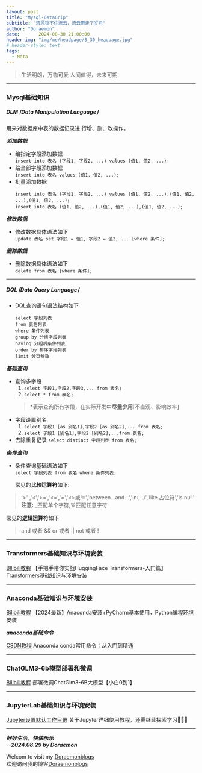 ```yaml
---
layout: post
title: "Mysql-DataGrip"
subtitle: "清风锁不住流云，流云带走了岁月"
author: "Doraemon"
date:       2024-08-30 21:00:00
header-img: "img/me/headpage/8_30_headpage.jpg"
# header-style: text
tags:
  - Meta
---
```



> 生活明朗，万物可爱
> 人间值得，未来可期

---

### Mysql基础知识
##### DLM ⌈Data Manipulation Language⌋ 

用来对数据库中表的数据记录进
行增、删、改操作。

***添加数据***
- 给指定字段添加数据 <br>
  `insert into 表名 (字段1, 字段2, ...) values (值1, 值2, ...);`
- 给全部字段添加数据 <br>
  `insert into 表名 values (值1, 值2, ...);`
- 批量添加数据 <br>
  ```
  insert into 表名 (字段1, 字段2, ...) values (值1, 值2, ...),(值1, 值2, ...),(值1, 值2, ...);
  insert into 表名 (值1, 值2, ...),(值1, 值2, ...),(值1, 值2, ...);
  ```

***修改数据***
- 修改数据具体语法如下<br>
  `update 表名 set 字段1 = 值1, 字段2 = 值2, ... [where 条件];`

***删除数据***
- 删除数据具体语法如下<br>
  `delete from 表名 [where 条件];`

---
##### DQL ⌈Data Query Language⌋
- DQL查询语句语法结构如下<br>
  ```
  select 字段列表
  from 表名列表
  where 条件列表
  group by 分组字段列表
  having 分组后条件列表
  order by 排序字段列表
  limit 分页参数
  ``` 
***基础查询***
- 查询多字段<br>
  1. `select 字段1,字段2,字段3,... from 表名;`
  2. `select * from 表名;`
   > *表示查询所有字段，在实际开发中**尽量少用**⌈不直观、影响效率⌋
- 字段设置别名<br>
  1. `select 字段1 [as 别名1],字段2 [as 别名2],... from 表名;`
  2. `select 子段1 [别名1],字段2 [别名2],...from 表名;`
- 去除重复记录
  `select distinct 字段列表 from 表名;`

***条件查询***
- 条件查询基础语法如下<br>
  `select 字段列表 from 表名 where 条件列表;`

  常见的**比较运算符**如下:<br>
> '>' ,'<','>=','<=','=','<>或!=','between...and...','in(...)','like 占位符','is null'
> **注意:** _匹配单个字符,%匹配任意字符

   常见的**逻辑运算符**如下<br>
> and 或者 &&
> or 或者 || 
> not 或者 !

---

### Transformers基础知识与环境安装
[Bllibili教程](https://www.bilibili.com/video/BV1ma4y1g791/?spm_id_from=333.337.search-card.all.click&vd_source=1046cf6b20b652e0071d6a870e3b9fdb)
【手把手带你实战HuggingFace Transformers-入门篇】Transformers基础知识与环境安装

---
### Anaconda基础知识与环境安装
[Bilibili教程](https://www.bilibili.com/video/BV1Uy411e727/?spm_id_from=333.337.search-card.all.click&vd_source=1046cf6b20b652e0071d6a870e3b9fdb)
【2024最新】Anaconda安装+PyCharm基本使用，Python编程环境安装

***anaconda基础命令***

[CSDN教程](https://blog.csdn.net/chenxy_bwave/article/details/119996001)
Anaconda conda常用命令：从入门到精通

---
### ChatGLM3-6b模型部署和微调
[Bilibili教程](https://www.bilibili.com/video/BV1Cx4y1m7Gd?p=2&spm_id_from=pageDriver&vd_source=1046cf6b20b652e0071d6a870e3b9fdb)
部署微调ChatGlm3-6B大模型【小白0到1】

---
### JupyterLab基础知识与环境安装
[Jupyter设置默认工作目录](https://blog.csdn.net/HELLOWORLD2424/article/details/118092742)
关于Jupyter详细使用教程，还需继续探索学习🥰🥰🥰

---
***好好生活，快快乐乐 <br>--2024.08.29 by Doraemon***

Welcom to visit my [Doraemonblogs](http://halo.doraemonblogs.online/)<br>
欢迎访问我的博客[Doraemonblogs](http://halo.doraemonblogs.online/)